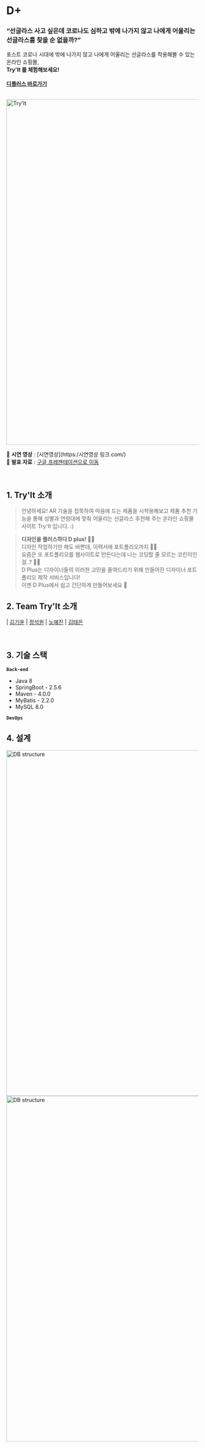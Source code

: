 
# D+ 

### **“선글라스 사고 싶은데 코로나도 심하고 밖에 나가지 않고 나에게 어울리는 선글라스를 찾을 순 없을까?”**

포스트 코로나 시대에 밖에 나가지 않고 나에게 어울리는 선글라스를 착용해볼 수 있는 온라인 쇼핑몰, <br>
**Try'It 를 체험해보세요!<br><br/>
[디플러스 바로가기](https://tryit-project-demo.herokuapp.com/)**<br>

<br>
<img width="905" alt="Try'It" src="![image](https://user-images.githubusercontent.com/87018762/162675954-09f5bd07-6a2b-4a47-9726-2eb5ee3a4339.png)">

📌 **시연 영상** : [시연영상](https:/시연영상 링크.com/) <br>
📌 **발표 자료** : [구글 프레젠테이션으로 이동](https://docs.google.com/presentation/d/1xCenUsrP4Z9viViijuJoPINi8czuDQNlqfq0nASoMXg/edit#slide=id.p1)

<br>

## 1. Try'It 소개<br/>
> 안녕하세요! AR 기술을 접목하여 마음에 드는 제품을 시착용해보고 제품 추천 기능을 통해 성별과 연령대에 맞춰 어울리는 선글라스 추천해 주는 온라인 쇼핑몰 사이트 Try'It 입니다. :)<br/>

> **디자인을 플러스하다 D plus! 👩‍🎨**<br/>
디자인 작업하기만 해도 바쁜데, 이력서에 포트폴리오까지 🤦‍♀️ <br/>
요즘은 또 포트폴리오를 웹사이트로 만든다는데 나는 코딩할 줄 모르는 코린이인걸..? 😮‍💨<br/>
D Plus는 디자이너들의 이러한 고민을 줄여드리기 위해 만들어진 디자이너 포트폴리오 제작 서비스입니다!<br/>
이젠 D Plus에서 쉽고 간단하게 만들어보세요 🥳<br/>
>

## 2. Team Try'It 소개
|  [김기윤](https://github.com/Allaccpet12)  |  [정석원](https://github.com/ReeedWoood)  |  [노예진](https://github.com/NohYeaJin) | [김태은](https://github.com/taeeun2)

<br>

## 3. 기술 스택
**`Back-end`**
- Java 8 
- SpringBoot - 2.5.6
- Maven - 4.0.0
- MyBatis - 2.2.0
- MySQL 8.0

**`DevOps`**

## 4. 설계
<img width="905" alt="DB structure" src="![image](https://user-images.githubusercontent.com/87018762/162679215-6d5c363b-d5c0-406b-8acf-19d42e1822db.png)">

<img width="905" alt="DB structure" src="![image](https://user-images.githubusercontent.com/87018762/162679345-a13672ca-9fef-4051-9134-0eaab4112b47.png)">
